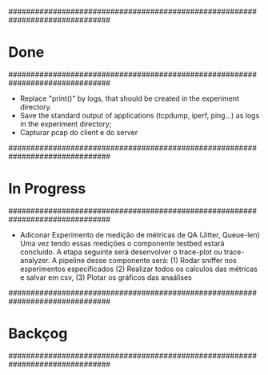 ###############################################################################
# Done
###############################################################################
*   Replace "print()" by logs, that should be created in the experiment directory.
*   Save the standard output of applications (tcpdump, iperf, ping...) as logs in the experiment directory;
*   Capturar pcap do client e do server


###############################################################################
# In Progress
###############################################################################
*   Adiconar Experimento de medição de métricas de QA (Jitter, Queue-len)
    Uma vez tendo essas medições o componente testbed estará concluído.
    A etapa seguinte será desenvolver o trace-plot ou trace-analyzer. 
    A pipeline desse componente será: (1) Rodar sniffer nos esperimentos
    especificados (2) Realizar todos os calculos das métricas e salvar em 
    csv, (3) Plotar os gráficos das anaálises


###############################################################################
# Backçog
###############################################################################




